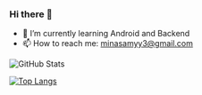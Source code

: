 ### Hi there 👋

- 🌱 I’m currently learning Android and Backend
- 📫 How to reach me: minasamyy3@gmail.com

![GitHub Stats](https://github-readme-stats.vercel.app/api?username=minasa576&theme=radical)



[![Top Langs](https://github-readme-stats.vercel.app/api/top-langs/?username=mina567&langs_count=8)](https://github.com/anuraghazra/github-readme-stats)
